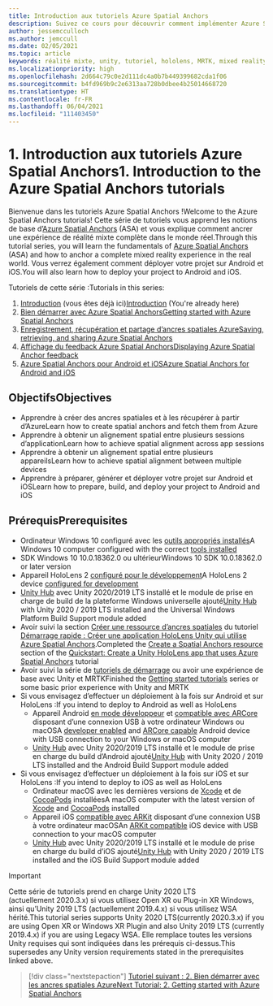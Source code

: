 ```yaml
---
title: Introduction aux tutoriels Azure Spatial Anchors
description: Suivez ce cours pour découvrir comment implémenter Azure Spatial Anchors dans une application de réalité mixte.
author: jessemcculloch
ms.author: jemccull
ms.date: 02/05/2021
ms.topic: article
keywords: réalité mixte, unity, tutoriel, hololens, MRTK, mixed reality toolkit, UWP, ancres spatiales Azure, ios, android, Windows 10, ARCore, macOS, prise en charge de build Android, ARKit
ms.localizationpriority: high
ms.openlocfilehash: 2d664c79c0e2d111dc4a0b7b449399682cda1f06
ms.sourcegitcommit: b4fd969b9c2e6313aa728b0dbee4b25014668720
ms.translationtype: HT
ms.contentlocale: fr-FR
ms.lasthandoff: 06/04/2021
ms.locfileid: "111403450"
---
```

# <a name="1-introduction-to-the-azure-spatial-anchors-tutorials"></a><span data-ttu-id="9734b-104">1. Introduction aux tutoriels Azure Spatial Anchors</span><span class="sxs-lookup"><span data-stu-id="9734b-104">1. Introduction to the Azure Spatial Anchors tutorials</span></span>

<span data-ttu-id="9734b-105">Bienvenue dans les tutoriels Azure Spatial Anchors !</span><span class="sxs-lookup"><span data-stu-id="9734b-105">Welcome to the Azure Spatial Anchors tutorials!</span></span> <span data-ttu-id="9734b-106">Cette série de tutoriels vous apprend les notions de base d’<a href="https://azure.microsoft.com/services/spatial-anchors" target="_blank">Azure Spatial Anchors</a> (ASA) et vous explique comment ancrer une expérience de réalité mixte complète dans le monde réel.</span><span class="sxs-lookup"><span data-stu-id="9734b-106">Through this tutorial series, you will learn the fundamentals of <a href="https://azure.microsoft.com/services/spatial-anchors" target="_blank">Azure Spatial Anchors</a> (ASA) and how to anchor a complete mixed reality experience in the real world.</span></span> <span data-ttu-id="9734b-107">Vous verrez également comment déployer votre projet sur Android et iOS.</span><span class="sxs-lookup"><span data-stu-id="9734b-107">You will also learn how to deploy your project to Android and iOS.</span></span>

<span data-ttu-id="9734b-108">Tutoriels de cette série :</span><span class="sxs-lookup"><span data-stu-id="9734b-108">Tutorials in this series:</span></span>

1. <span data-ttu-id="9734b-109">[Introduction](mr-learning-asa-01.md) (vous êtes déjà ici)</span><span class="sxs-lookup"><span data-stu-id="9734b-109">[Introduction](mr-learning-asa-01.md) (You're already here)</span></span>
2. [<span data-ttu-id="9734b-110">Bien démarrer avec Azure Spatial Anchors</span><span class="sxs-lookup"><span data-stu-id="9734b-110">Getting started with Azure Spatial Anchors</span></span>](mr-learning-asa-02.md)
3. [<span data-ttu-id="9734b-111">Enregistrement, récupération et partage d’ancres spatiales Azure</span><span class="sxs-lookup"><span data-stu-id="9734b-111">Saving, retrieving, and sharing Azure Spatial Anchors</span></span>](mr-learning-asa-03.md)
4. [<span data-ttu-id="9734b-112">Affichage du feedback Azure Spatial Anchors</span><span class="sxs-lookup"><span data-stu-id="9734b-112">Displaying Azure Spatial Anchor feedback</span></span>](mr-learning-asa-04.md)
5. [<span data-ttu-id="9734b-113">Azure Spatial Anchors pour Android et iOS</span><span class="sxs-lookup"><span data-stu-id="9734b-113">Azure Spatial Anchors for Android and iOS</span></span>](mr-learning-asa-05.md)

## <a name="objectives"></a><span data-ttu-id="9734b-114">Objectifs</span><span class="sxs-lookup"><span data-stu-id="9734b-114">Objectives</span></span>

* <span data-ttu-id="9734b-115">Apprendre à créer des ancres spatiales et à les récupérer à partir d’Azure</span><span class="sxs-lookup"><span data-stu-id="9734b-115">Learn how to create spatial anchors and fetch them from Azure</span></span>
* <span data-ttu-id="9734b-116">Apprendre à obtenir un alignement spatial entre plusieurs sessions d’application</span><span class="sxs-lookup"><span data-stu-id="9734b-116">Learn how to achieve spatial alignment across app sessions</span></span>
* <span data-ttu-id="9734b-117">Apprendre à obtenir un alignement spatial entre plusieurs appareils</span><span class="sxs-lookup"><span data-stu-id="9734b-117">Learn how to achieve spatial alignment between multiple devices</span></span>
* <span data-ttu-id="9734b-118">Apprendre à préparer, générer et déployer votre projet sur Android et iOS</span><span class="sxs-lookup"><span data-stu-id="9734b-118">Learn how to prepare, build, and deploy your project to Android and iOS</span></span>

## <a name="prerequisites"></a><span data-ttu-id="9734b-119">Prérequis</span><span class="sxs-lookup"><span data-stu-id="9734b-119">Prerequisites</span></span>

* <span data-ttu-id="9734b-120">Ordinateur Windows 10 configuré avec les [outils appropriés installés](../../install-the-tools.md)</span><span class="sxs-lookup"><span data-stu-id="9734b-120">A Windows 10 computer configured with the correct [tools installed](../../install-the-tools.md)</span></span>
* <span data-ttu-id="9734b-121">SDK Windows 10 10.0.18362.0 ou ultérieur</span><span class="sxs-lookup"><span data-stu-id="9734b-121">Windows 10 SDK 10.0.18362.0 or later version</span></span>
* <span data-ttu-id="9734b-122">Appareil HoloLens 2 [configuré pour le développement](../../platform-capabilities-and-apis/using-visual-studio.md#enabling-developer-mode)</span><span class="sxs-lookup"><span data-stu-id="9734b-122">A HoloLens 2 device [configured for development](../../platform-capabilities-and-apis/using-visual-studio.md#enabling-developer-mode)</span></span>
* <span data-ttu-id="9734b-123"><a href="https://docs.unity3d.com/Manual/GettingStartedInstallingHub.html" target="_blank">Unity Hub</a> avec Unity 2020/2019 LTS installé et le module de prise en charge de build de la plateforme Windows universelle ajouté</span><span class="sxs-lookup"><span data-stu-id="9734b-123"><a href="https://docs.unity3d.com/Manual/GettingStartedInstallingHub.html" target="_blank">Unity Hub</a> with Unity 2020 / 2019 LTS installed and the Universal Windows Platform Build Support module added</span></span>
* <span data-ttu-id="9734b-124">Avoir suivi la section [Créer une ressource d’ancres spatiales](/azure/spatial-anchors/quickstarts/get-started-unity-hololens#create-a-spatial-anchors-resource) du tutoriel [Démarrage rapide : Créer une application HoloLens Unity qui utilise Azure Spatial Anchors](/azure/spatial-anchors/quickstarts/get-started-unity-hololens).</span><span class="sxs-lookup"><span data-stu-id="9734b-124">Completed the [Create a Spatial Anchors resource](/azure/spatial-anchors/quickstarts/get-started-unity-hololens#create-a-spatial-anchors-resource) section of the [Quickstart: Create a Unity HoloLens app that uses Azure Spatial Anchors](/azure/spatial-anchors/quickstarts/get-started-unity-hololens) tutorial</span></span>
* <span data-ttu-id="9734b-125">Avoir suivi la série de [tutoriels de démarrage](mr-learning-base-01.md) ou avoir une expérience de base avec Unity et MRTK</span><span class="sxs-lookup"><span data-stu-id="9734b-125">Finished the [Getting started tutorials](mr-learning-base-01.md) series or some basic prior experience with Unity and MRTK</span></span>
* <span data-ttu-id="9734b-126">Si vous envisagez d’effectuer un déploiement à la fois sur Android et sur HoloLens :</span><span class="sxs-lookup"><span data-stu-id="9734b-126">If you intend to deploy to Android as well as HoloLens</span></span>
  * <span data-ttu-id="9734b-127">Appareil Android <a href="https://developer.android.com/studio/debug/dev-options" target="_blank">en mode développeur</a> et <a href="https://developers.google.com/ar/discover/supported-devices" target="_blank">compatible avec ARCore</a> disposant d’une connexion USB à votre ordinateur Windows ou macOS</span><span class="sxs-lookup"><span data-stu-id="9734b-127">A <a href="https://developer.android.com/studio/debug/dev-options" target="_blank">developer enabled</a> and <a href="https://developers.google.com/ar/discover/supported-devices" target="_blank">ARCore capable</a> Android device with USB connection to your Windows or macOS computer</span></span>
  * <span data-ttu-id="9734b-128"><a href="https://docs.unity3d.com/Manual/GettingStartedInstallingHub.html" target="_blank">Unity Hub</a> avec Unity 2020/2019 LTS installé et le module de prise en charge du build d’Android ajouté</span><span class="sxs-lookup"><span data-stu-id="9734b-128"><a href="https://docs.unity3d.com/Manual/GettingStartedInstallingHub.html" target="_blank">Unity Hub</a> with Unity 2020 / 2019 LTS installed and the Android Build Support module added</span></span>
* <span data-ttu-id="9734b-129">Si vous envisagez d’effectuer un déploiement à la fois sur iOS et sur HoloLens :</span><span class="sxs-lookup"><span data-stu-id="9734b-129">If you intend to deploy to iOS as well as HoloLens</span></span>
  * <span data-ttu-id="9734b-130">Ordinateur macOS avec les dernières versions de <a href="https://geo.itunes.apple.com/us/app/xcode/id497799835?mt=12" target="_blank">Xcode</a> et de <a href="https://cocoapods.org" target="_blank">CocoaPods</a> installées</span><span class="sxs-lookup"><span data-stu-id="9734b-130">A macOS computer with the latest version of <a href="https://geo.itunes.apple.com/us/app/xcode/id497799835?mt=12" target="_blank">Xcode</a> and <a href="https://cocoapods.org" target="_blank">CocoaPods</a> installed</span></span>
  * <span data-ttu-id="9734b-131">Appareil iOS <a href="https://developer.apple.com/documentation/arkit/verifying_device_support_and_user_permission" target="_blank">compatible avec ARKit</a> disposant d’une connexion USB à votre ordinateur macOS</span><span class="sxs-lookup"><span data-stu-id="9734b-131">An <a href="https://developer.apple.com/documentation/arkit/verifying_device_support_and_user_permission" target="_blank">ARKit compatible</a> iOS device with USB connection to your macOS computer</span></span>
  * <span data-ttu-id="9734b-132"><a href="https://docs.unity3d.com/Manual/GettingStartedInstallingHub.html" target="_blank">Unity Hub</a> avec Unity 2020/2019 LTS installé et le module de prise en charge du build d’iOS ajouté</span><span class="sxs-lookup"><span data-stu-id="9734b-132"><a href="https://docs.unity3d.com/Manual/GettingStartedInstallingHub.html" target="_blank">Unity Hub</a> with Unity 2020 / 2019 LTS installed and the iOS Build Support module added</span></span>

> [!Important]
> <span data-ttu-id="9734b-133">Cette série de tutoriels prend en charge Unity 2020 LTS (actuellement 2020.3.x) si vous utilisez Open XR ou Plug-in XR Windows, ainsi qu’Unity 2019 LTS (actuellement 2019.4.x) si vous utilisez WSA hérité.</span><span class="sxs-lookup"><span data-stu-id="9734b-133">This tutorial series supports Unity 2020 LTS(currently 2020.3.x) if you are using Open XR or Windows XR Plugin and also Unity 2019 LTS (currently 2019.4.x) if you are using Legacy WSA.</span></span> <span data-ttu-id="9734b-134">Elle remplace toutes les versions Unity requises qui sont indiquées dans les prérequis ci-dessus.</span><span class="sxs-lookup"><span data-stu-id="9734b-134">This supersedes any Unity version requirements stated in the prerequisites linked above.</span></span>

> [!div class="nextstepaction"]
> [<span data-ttu-id="9734b-135">Tutoriel suivant : 2. Bien démarrer avec les ancres spatiales Azure</span><span class="sxs-lookup"><span data-stu-id="9734b-135">Next Tutorial: 2. Getting started with Azure Spatial Anchors</span></span>](mr-learning-asa-02.md)
